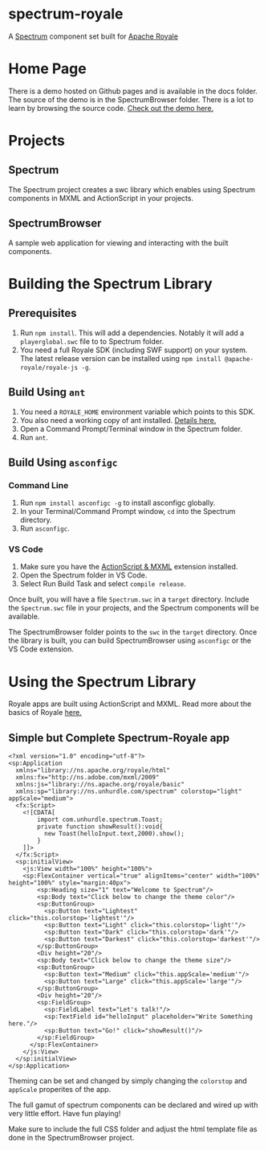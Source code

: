 # spectrum-royale
A [Spectrum](https://github.com/adobe/spectrum-css) component set built for [Apache Royale](https://royale.apache.org/)

# Home Page
There is a demo hosted on Github pages and is available in the docs folder. The source of the demo is in the SpectrumBrowser folder. There is a lot to learn by browsing the source code. [Check out the demo here.](https://unhurdle.github.io/spectrum-royale/)
# Projects

## Spectrum
The Spectrum project creates a swc library which enables using Spectrum components in MXML and ActionScript in your projects.

## SpectrumBrowser
A sample web application for viewing and interacting with the built components.

# Building the Spectrum Library
## Prerequisites
1. Run `npm install`. This will add a dependencies. Notably it will add a `playerglobal.swc` file to to Spectrum folder.
1. You need a full Royale SDK (including SWF support) on your system. The latest release version can be installed using `npm install @apache-royale/royale-js -g`.

## Build Using `ant`
1. You need a `ROYALE_HOME` environment variable which points to this SDK.
1. You also need a working copy of ant installed. [Details here.](https://ant.apache.org/manual/install.html)
1. Open a Command Prompt/Terminal window in the Spectrum folder.
1. Run `ant`.

## Build Using `asconfigc`
### Command Line
1. Run `npm install asconfigc -g` to install asconfigc globally.
1. In your Terminal/Command Prompt window, `cd` into the Spectrum directory.
1. Run `asconfigc`.
### VS Code
1. Make sure you have the [ActionScript & MXML](https://as3mxml.com/) extension installed.
1. Open the Spectrum folder in VS Code. 
1. Select Run Build Task and select `compile release`.

Once built, you will have a file `Spectrum.swc` in a `target` directory. Include the `Spectrum.swc` file in your projects, and the Spectrum components will be available.

The SpectrumBrowser folder points to the `swc` in the `target` directory. Once the library is built, you can build SpectrumBrowser using `asconfigc` or the VS Code extension.

# Using the Spectrum Library

Royale apps are built using ActionScript and MXML. Read more about the basics of Royale [here.](https://apache.github.io/royale-docs/)

## Simple but Complete Spectrum-Royale app
````
<?xml version="1.0" encoding="utf-8"?>
<sp:Application
  xmlns="library://ns.apache.org/royale/html"
  xmlns:fx="http://ns.adobe.com/mxml/2009"
  xmlns:js="library://ns.apache.org/royale/basic"
  xmlns:sp="library://ns.unhurdle.com/spectrum" colorstop="light" appScale="medium">
  <fx:Script>
    <![CDATA[
        import com.unhurdle.spectrum.Toast;
        private function showResult():void{
          new Toast(helloInput.text,2000).show();
        }
    ]]>
  </fx:Script>
  <sp:initialView>
    <js:View width="100%" height="100%">
    <sp:FlexContainer vertical="true" alignItems="center" width="100%" height="100%" style="margin:40px">
        <sp:Heading size="1" text="Welcome to Spectrum"/>
        <sp:Body text="Click below to change the theme color"/>
        <sp:ButtonGroup>
          <sp:Button text="Lightest" click="this.colorstop='lightest'"/>
          <sp:Button text="Light" click="this.colorstop='light'"/>
          <sp:Button text="Dark" click="this.colorstop='dark'"/>
          <sp:Button text="Darkest" click="this.colorstop='darkest'"/>
        </sp:ButtonGroup>
        <Div height="20"/>
        <sp:Body text="Click below to change the theme size"/>
        <sp:ButtonGroup>
          <sp:Button text="Medium" click="this.appScale='medium'"/>
          <sp:Button text="Large" click="this.appScale='large'"/>
        </sp:ButtonGroup>
        <Div height="20"/>
        <sp:FieldGroup>
          <sp:FieldLabel text="Let's talk!"/>
          <sp:TextField id="helloInput" placeholder="Write Something here."/>
          <sp:Button text="Go!" click="showResult()"/>
        </sp:FieldGroup>
      </sp:FlexContainer>
    </js:View>
  </sp:initialView>  
</sp:Application>
````
Theming can be set and changed by simply changing the `colorstop` and `appScale` properites of the app.

The full gamut of spectrum components can be declared and wired up with very little effort. Have fun playing!

Make sure to include the full CSS folder and adjust the html template file as done in the SpectrumBrowser project.